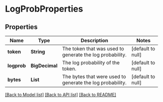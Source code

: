 # LogProbProperties
## Properties

| Name | Type | Description | Notes |
|------------ | ------------- | ------------- | -------------|
| **token** | **String** | The token that was used to generate the log probability.  | [default to null] |
| **logprob** | **BigDecimal** | The log probability of the token.  | [default to null] |
| **bytes** | **List** | The bytes that were used to generate the log probability.  | [default to null] |

[[Back to Model list]](../README.md#documentation-for-models) [[Back to API list]](../README.md#documentation-for-api-endpoints) [[Back to README]](../README.md)

